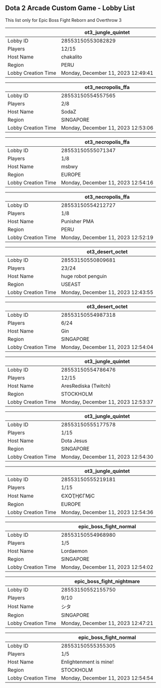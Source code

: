## Dota 2 Arcade Custom Game - Lobby List

This list only for Epic Boss Fight Reborn and Overthrow 3

|  | ot3_jungle_quintet |
| ------ | ------ |
| Lobby ID | 28553150553082829 |
| Players | 12/15 |
| Host Name | chakalito |
| Region | PERU |
| Lobby Creation Time | Monday, December 11, 2023 12:49:41 |


|  | ot3_necropolis_ffa |
| ------ | ------ |
| Lobby ID | 28553150554557565 |
| Players | 2/8 |
| Host Name | SodaZ |
| Region | SINGAPORE |
| Lobby Creation Time | Monday, December 11, 2023 12:53:06 |


|  | ot3_necropolis_ffa |
| ------ | ------ |
| Lobby ID | 28553150555071347 |
| Players | 1/8 |
| Host Name | msbwy |
| Region | EUROPE |
| Lobby Creation Time | Monday, December 11, 2023 12:54:16 |


|  | ot3_necropolis_ffa |
| ------ | ------ |
| Lobby ID | 28553150554212727 |
| Players | 1/8 |
| Host Name | Punisher PMA |
| Region | PERU |
| Lobby Creation Time | Monday, December 11, 2023 12:52:19 |


|  | ot3_desert_octet |
| ------ | ------ |
| Lobby ID | 28553150550809681 |
| Players | 23/24 |
| Host Name | huge robot penguin |
| Region | USEAST |
| Lobby Creation Time | Monday, December 11, 2023 12:43:55 |


|  | ot3_desert_octet |
| ------ | ------ |
| Lobby ID | 28553150554987318 |
| Players | 6/24 |
| Host Name | Gin |
| Region | SINGAPORE |
| Lobby Creation Time | Monday, December 11, 2023 12:54:04 |


|  | ot3_jungle_quintet |
| ------ | ------ |
| Lobby ID | 28553150554786476 |
| Players | 12/15 |
| Host Name | AresRediska (Twitch) |
| Region | STOCKHOLM |
| Lobby Creation Time | Monday, December 11, 2023 12:53:37 |


|  | ot3_jungle_quintet |
| ------ | ------ |
| Lobby ID | 28553150555177578 |
| Players | 1/15 |
| Host Name | Dota Jesus |
| Region | SINGAPORE |
| Lobby Creation Time | Monday, December 11, 2023 12:54:30 |


|  | ot3_jungle_quintet |
| ------ | ------ |
| Lobby ID | 28553150555219181 |
| Players | 1/15 |
| Host Name | ЄXѺҬӉЄГӍіС |
| Region | EUROPE |
| Lobby Creation Time | Monday, December 11, 2023 12:54:36 |


|  | epic_boss_fight_normal |
| ------ | ------ |
| Lobby ID | 28553150554968980 |
| Players | 1/5 |
| Host Name | Lordaemon |
| Region | SINGAPORE |
| Lobby Creation Time | Monday, December 11, 2023 12:54:02 |


|  | epic_boss_fight_nightmare |
| ------ | ------ |
| Lobby ID | 28553150552155750 |
| Players | 9/10 |
| Host Name | シタ |
| Region | SINGAPORE |
| Lobby Creation Time | Monday, December 11, 2023 12:47:21 |


|  | epic_boss_fight_normal |
| ------ | ------ |
| Lobby ID | 28553150555355305 |
| Players | 1/5 |
| Host Name | Enlightenment is mine! |
| Region | STOCKHOLM |
| Lobby Creation Time | Monday, December 11, 2023 12:54:54 |


